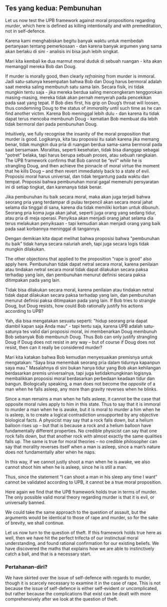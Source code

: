 ## Tes yang kedua: Pembunuhan

Let us now test the UPB framework against moral propositions regarding *murder*, which here is defined as killing intentionally and with premeditation, not in self-defence.

Karena kami menghabiskan begitu banyak waktu untuk membedah pertanyaan tentang pemerkosaan - dan karena banyak argumen yang sama akan berlaku di sini - analisis ini bisa jauh lebih singkat.

Mari kita kembali ke dua marmut moral duduk di sebuah ruangan - kita akan memanggil mereka Bob dan Doug.

If murder is morally good, then clearly *refraining* from murder is immoral. Jadi satu-satunya kesempatan bahwa Bob dan Doug harus bermoral adalah saat mereka saling membunuh satu sama lain. Secara fisik, ini tidak mungkin tentu saja - jika mereka berdua saling mencengkeram tenggorokan masing-masing, mereka tidak akan pernah menyerah pada pencekikan pada saat yang tepat. If Bob dies first, his grip on Doug’s throat will loosen, thus condemning Doug to the status of *immorality* until such time as he can find another victim. Karena Bob meninggal lebih dulu - dan karena itu tidak dapat terus mencoba membunuh Doug - kematian Bob membuat dia lebih tidak bermoral dari pada pembunuhan Doug.

Intuitively, we fully recognise the insanity of the moral proposition that murder is good. Logikanya, kita tau proposisi itu salah karena jika memang benar, tidak mungkin dua pria di ruangan berdua sama-sama bermoral pada saat bersamaan. Moralitas, seperti kesehatan, tidak bisa dianggap sebagai "potret" belaka, tapi harus berupa sebuah proses, atau sebuah rangkaian. The UPB framework confirms that Bob cannot be “evil” *while* he is strangling Doug, and then achieve the pinnacle of moral virtue the moment that he kills Doug – and then revert immediately back to a state of evil. Proposisi moral harus universal, dan tidak tergantung pada waktu dan tempat. Proposisi bahwa pembunuhan moral gagal memenuhi persyaratan ini di setiap tingkat, dan karenanya tidak benar.

Jika pembunuhan itu baik secara moral, maka akan juga terjadi bahwa seorang pria yang terdampar di pulau terpencil akan secara moral jahat selama dia tinggal di sana, karena dia tidak memiliki korban untuk dibunuh. Seorang pria koma juga akan jahat, seperti juga orang yang sedang tidur, atau pria di meja operasi. Penyiksa akan menjadi orang jahat selama dia terus melakukan penyiksaan - tapi kemudian akan menjadi orang yang baik pada saat korbannya meninggal di tangannya.

Dengan demikian kita dapat melihat bahwa proposisi bahwa "pembunuhan itu baik" tidak hanya secara naluriah aneh, tapi juga secara logis tidak mungkin dilakukan.

The other objections that applied to the proposition “rape is good” also apply here. Pembunuhan tidak dapat netral secara moral, karena penilaian atau tindakan netral secara moral tidak dapat dilakukan secara paksa terhadap yang lain, dan pembunuhan menurut definisi secara paksa ditimpakan pada yang lain.

Tidak bisa dilakukan secara moral, karena penilaian atau tindakan netral tidak dapat dilakukan secara paksa terhadap yang lain, dan pembunuhan menurut definisi paksa ditimpakan pada yang lain. If Bob tries to strangle Doug, but Doug resists, how could Bob rationally justify his actions according to UPB?

Yah, dia bisa mengatakan sesuatu seperti: "hidup seorang pria dapat diambil kapan saja Anda mau" - tapi tentu saja, karena UPB adalah satu-satunya tes valid dari proposisi moral, ini membenarkan Doug membunuh Bob sebanyak Bob membunuh Doug. Thus Bob can only justify strangling Doug if Doug does not resist in any way – but of course if Doug does not resist, then can it really be considered murder?

Mari kita katakan bahwa Bob kemudian menyesuaikan premisnya untuk mengatakan: "Saya bisa menembak seorang pria dalam tidurnya kapanpun saya mau." Masalahnya di sini bukan hanya tidur yang Bob akan kehilangan berdasarkan premis universalnya, tapi juga ketidakmungkinan logisnya. membalikkan proposisi moral berdasarkan perbedaan keadaan tidur dan bangun. Biologically speaking, a man does not become the *opposite* of a man when he falls asleep, any more than gravity reverses when he blinks.

Since a man remains a man when he falls asleep, it cannot be the case that opposite moral rules apply to him in this state. Thus to say that it is immoral to murder a man when he is awake, but it is moral to murder a him when he is asleep, is to create a logical contradiction unsupported by any objective biological facts. A physicist may say that a rock falls down, but a helium balloon rises up – but that is because a rock and a helium balloon have fundamentally different properties. No credible physicist can say that one rock falls down, but that another rock with almost exactly the same qualities falls up. The same is true for moral theories – no credible philosopher can say that morality reverses itself when a man is asleep, since a man’s nature does not fundamentally alter when he naps.

In this way, if we cannot justly shoot a man when he is awake, we also cannot shoot him when he is asleep, since he is still a man.

Thus, since the statement “I can shoot a man in his sleep any time I want” cannot be validated according to UPB, it cannot be a true moral proposition.

Here again we find that the UPB framework holds true in terms of murder. The only possible valid moral theory regarding murder is that it is evil, or universally banned.

We could take the same approach to the question of assault, but the arguments would be identical to those of rape and murder, so for the sake of brevity, we shall continue.

Let us now turn to the question of theft. If this framework holds true here as well, then we have hit the perfect trifecta of our instinctual moral understanding, and found rational confirmation for our existing beliefs. We have discovered the maths that explains how we are able to instinctively catch a ball, and that is a necessary start.

### Pertahanan-diri?

We have skirted over the issue of self-defence with regards to murder, though it is scarcely necessary to examine it in the case of rape. This is not because the issue of self-defence is either self-evident or uncomplicated, but rather because the complications that exist can be dealt with more comprehensively after we look at the question of theft.